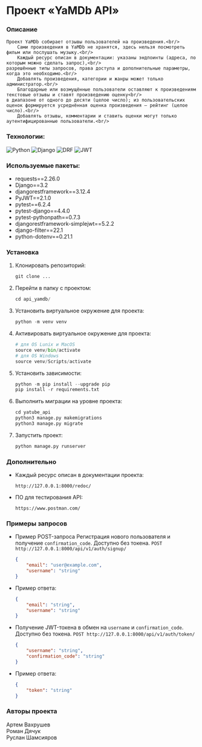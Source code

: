 # Проект «YaMDb API»

### Описание

    Проект YaMDb собирает отзывы пользователей на произведения.<br/>  
        Сами произведения в YaMDb не хранятся, здесь нельзя посмотреть фильм или послушать музыку.<br/>
        Каждый ресурс описан в документации: указаны эндпоинты (адреса, по которым можно сделать запрос),<br/>  
    разрешённые типы запросов, права доступа и дополнительные параметры, когда это необходимо.<br/>
        Добавлять произведения, категории и жанры может только администратор.<br/>
        Благодарные или возмущённые пользователи оставляют к произведениям текстовые отзывы и ставят произведению оценку<br/>
    в диапазоне от одного до десяти (целое число); из пользовательских оценок формируется усреднённая оценка произведения — рейтинг (целое число).<br/>
        Добавлять отзывы, комментарии и ставить оценки могут только аутентифицированные пользователи.<br/>

### Технологии:
![Python](https://img.shields.io/badge/Python-FFD43B?style=for-the-badge&logo=python&logoColor=blue)
![Django](https://img.shields.io/badge/Django-092E20?style=for-the-badge&logo=django&logoColor=green)
![DRF](https://img.shields.io/badge/django%20rest-ff1709?style=for-the-badge&logo=django&logoColor=white)
![JWT](https://img.shields.io/badge/JWT-000000?style=for-the-badge&logo=JSON%20web%20tokens&logoColor=white)

### Используемые пакеты:
* requests==2.26.0
* Django==3.2
* djangorestframework==3.12.4
* PyJWT==2.1.0
* pytest==6.2.4
* pytest-django==4.4.0
* pytest-pythonpath==0.7.3
* djangorestframework-simplejwt==5.2.2
* django-filter==22.1
* python-dotenv==0.21.1

### Установка

1. Клонировать репозиторий:

   ```python
   git clone ...
   ```

2. Перейти в папку с проектом:

   ```python
   cd api_yamdb/
   ```

3. Установить виртуальное окружение для проекта:

   ```python
   python -m venv venv
   ```

4. Активировать виртуальное окружение для проекта:

   ```python
   # для OS Lunix и MacOS
   source venv/bin/activate
   # для OS Windows
   source venv/Scripts/activate
   ```

5. Установить зависимости:

   ```python
   python -m pip install --upgrade pip
   pip install -r requirements.txt
   ```

6. Выполнить миграции на уровне проекта:

   ```python
   cd yatube_api
   python3 manage.py makemigrations
   python3 manage.py migrate
   ```

7. Запустить проект:
   ```python
   python manage.py runserver
   ```

### Дополнительно

* Каждый ресурс описан в документации проекта:
   ```
   http://127.0.0.1:8000/redoc/
   ```

* ПО для тестирования API:
   ```
   https://www.postman.com/
   ```

### Примеры запросов

* Пример POST-запроса 
    Регистрация нового пользователя и получение `confirmation_code`. Доступно без токена.
    `POST http://127.0.0.1:8000/api/v1/auth/signup/`
    ```json
    {
        "email": "user@example.com",
        "username": "string"
    }
    ```
* Пример ответа:
    ```json
    {
        "email": "string",
        "username": "string"
    }
    ```
* Получение JWT-токена в обмен на `username` и `confirmation_code`. Доступно без токена.
    `POST http://127.0.0.1:8000/api/v1/auth/token/`
    ```json
    {
        "username": "string",
        "confirmation_code": "string"
    }
    ```
* Пример ответа:
    ```json
    {
        "token": "string"
    }
    ```

### Авторы проекта
Артем Вахрушев<br/>
Роман Дячук<br/>
Руслан Шамсияров<br/>
